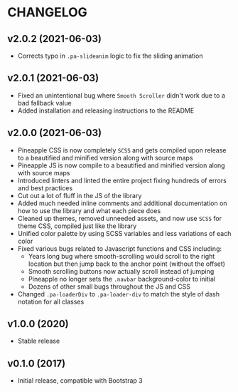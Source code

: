 # CHANGELOG

## v2.0.2 (2021-06-03)

* Corrects typo in `.pa-slideanim` logic to fix the sliding animation

## v2.0.1 (2021-06-03)

* Fixed an unintentional bug where `Smooth Scroller` didn't work due to a bad fallback value
* Added installation and releasing instructions to the README

## v2.0.0 (2021-06-03)

* Pineapple CSS is now completely `SCSS` and gets compiled upon release to a beautified and minified version along with source maps
* Pineapple JS is now compile to a beautified and minified version along with source maps
* Introduced linters and linted the entire project fixing hundreds of errors and best practices
* Cut out a lot of fluff in the JS of the library
* Added much needed inline comments and additional documentation on how to use the library and what each piece does
* Cleaned up themes, removed unneeded assets, and now use `SCSS` for theme CSS, compiled just like the library
* Unified color palette by using SCSS variables and less variations of each color
* Fixed various bugs related to Javascript functions and CSS including:
    * Years long bug where smooth-scrolling would scroll to the right location but then jump back to the anchor point (without the offset)
    * Smooth scrolling buttons now actually scroll instead of jumping
    * Pineapple no longer sets the `.navbar` background-color to initial
    * Dozens of other small bugs throughout the JS and CSS
* Changed `.pa-loaderDiv` to `.pa-loader-div` to match the style of dash notation for all classes

## v1.0.0 (2020)

* Stable release

## v0.1.0 (2017)

* Initial release, compatible with Bootstrap 3
